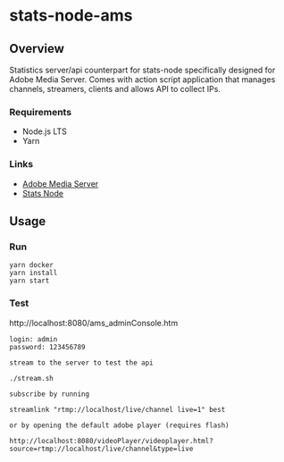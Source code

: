 # stats-node-ams

## Overview

Statistics server/api counterpart for stats-node specifically designed for Adobe Media Server. Comes with action script application that manages channels, streamers, clients and allows API to collect IPs.

### Requirements

- Node.js LTS
- Yarn

### Links

- [Adobe Media Server](http://www.adobe.com/products/adobe-media-server-family.html)
- [Stats Node](https://github.com/rebelvg/stats-node)

## Usage

### Run

```
yarn docker
yarn install
yarn start
```

### Test

http://localhost:8080/ams_adminConsole.htm

```
login: admin
password: 123456789
```

```
stream to the server to test the api

./stream.sh
```

```
subscribe by running

streamlink "rtmp://localhost/live/channel live=1" best

or by opening the default adobe player (requires flash)

http://localhost:8080/videoPlayer/videoplayer.html?source=rtmp://localhost/live/channel&type=live
```
